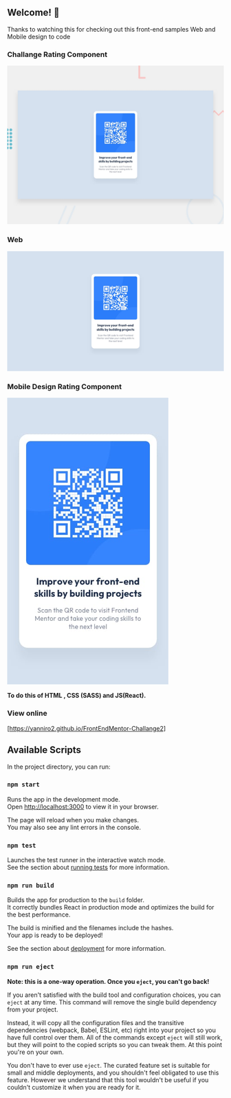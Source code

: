 ## Welcome! 👋

Thanks to watching this for checking out this front-end samples Web and Mobile design to code

### Challange Rating Component

![Design preview for Rating Component the  Rating  app component coding to web ](./Design/desktop-preview.jpg)

### Web

![Design preview for Active State the  Rating  app component coding to web ](./Design/desktop-design.jpg)

### Mobile Design Rating Component

![Design preview for Mobile Design Rating Component the  Rating  app component coding to web ](./Design/mobile-design.jpg)

<!-- ### Active States

![Design preview for Active State the  Rating  app component coding to web ](./Design/active-states.jpg)

### Thank you States

![Design preview for Thank you State the  Rating  app component coding to web ](./Design/desktop-thank-you-state.jpg)

### Mobile Thank you States

![Design preview for Thank you State the  Rating  app component coding to web ](./Design/mobile-thank-you-state.jpg) -->

**To do this of HTML , CSS (SASS) and JS(React).**

### View online

[https://yanniro2.github.io/FrontEndMentor-Challange2]

## Available Scripts

In the project directory, you can run:

### `npm start`

Runs the app in the development mode.\
Open [http://localhost:3000](http://localhost:3000) to view it in your browser.

The page will reload when you make changes.\
You may also see any lint errors in the console.

### `npm test`

Launches the test runner in the interactive watch mode.\
See the section about [running tests](https://facebook.github.io/create-react-app/docs/running-tests) for more information.

### `npm run build`

Builds the app for production to the `build` folder.\
It correctly bundles React in production mode and optimizes the build for the best performance.

The build is minified and the filenames include the hashes.\
Your app is ready to be deployed!

See the section about [deployment](https://facebook.github.io/create-react-app/docs/deployment) for more information.

### `npm run eject`

**Note: this is a one-way operation. Once you `eject`, you can't go back!**

If you aren't satisfied with the build tool and configuration choices, you can `eject` at any time. This command will remove the single build dependency from your project.

Instead, it will copy all the configuration files and the transitive dependencies (webpack, Babel, ESLint, etc) right into your project so you have full control over them. All of the commands except `eject` will still work, but they will point to the copied scripts so you can tweak them. At this point you're on your own.

You don't have to ever use `eject`. The curated feature set is suitable for small and middle deployments, and you shouldn't feel obligated to use this feature. However we understand that this tool wouldn't be useful if you couldn't customize it when you are ready for it.
